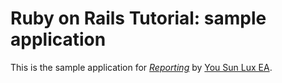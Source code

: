 # Ruby on Rails Tutorial: sample application

This is the sample application for
[*Reporting*]()
by [You Sun Lux EA]().